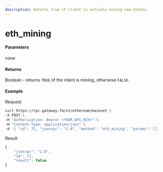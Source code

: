 ```yaml
---
description: Returns true if client is actively mining new blocks.
---
```


# eth_mining

#### **Parameters**

none

#### **Returns**

Boolean - returns `TRUE` of the client is mining, otherwise `FALSE`.

#### **Example**
Request

```bash
curl https://rpc.gateway.fm/v1/ethereum/mainnet \
-X POST \
-H "Authorization: Bearer <YOUR_API_KEY>" \
-H "Content-Type: application/json" \
-d '{ "id": 71, "jsonrpc": "2.0", "method": "eth_mining", "params": []}'
```
Result

```javascript
{
    "jsonrpc": "2.0",
    "id": 71,
    "result": false
}
```
